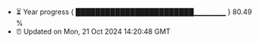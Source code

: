 - ⏳ Year progress { ████████████████████████▁▁▁▁▁▁ } 80.49 %
- ⏰ Updated on Mon, 21 Oct 2024 14:20:48 GMT

